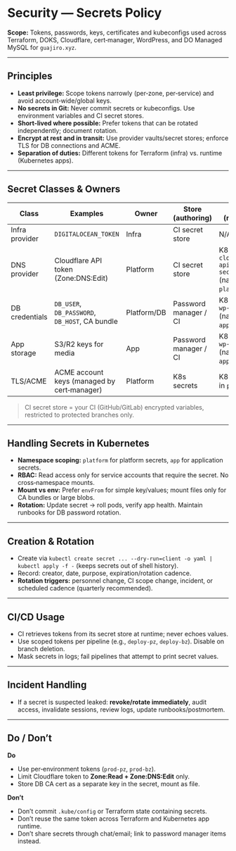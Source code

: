 # Security — Secrets Policy

**Scope:** Tokens, passwords, keys, certificates and kubeconfigs used across Terraform, DOKS, Cloudflare, cert‑manager, WordPress, and DO Managed MySQL for `guajiro.xyz`.

---

## Principles
- **Least privilege:** Scope tokens narrowly (per‑zone, per‑service) and avoid account‑wide/global keys.
- **No secrets in Git:** Never commit secrets or kubeconfigs. Use environment variables and CI secret stores.
- **Short‑lived where possible:** Prefer tokens that can be rotated independently; document rotation.
- **Encrypt at rest and in transit:** Use provider vaults/secret stores; enforce TLS for DB connections and ACME.
- **Separation of duties:** Different tokens for Terraform (infra) vs. runtime (Kubernetes apps).

---

## Secret Classes & Owners
| Class | Examples | Owner | Store (authoring) | Store (runtime) |
|---|---|---|---|---|
| Infra provider | `DIGITALOCEAN_TOKEN` | Infra | CI secret store | N/A |
| DNS provider | Cloudflare API token (Zone:DNS:Edit) | Platform | CI secret store | K8s secret `cloudflare-api-token-secret` (namespace `platform`) |
| DB credentials | `DB_USER`, `DB_PASSWORD`, `DB_HOST`, CA bundle | Platform/DB | Password manager / CI | K8s secret `wp-db` (namespace `app`) |
| App storage | S3/R2 keys for media | App | Password manager / CI | K8s secret `wp-s3` (namespace `app`) |
| TLS/ACME | ACME account keys (managed by cert‑manager) | Platform | K8s secrets | K8s secrets in `platform` |

> CI secret store = your CI (GitHub/GitLab) encrypted variables, restricted to protected branches only.

---

## Handling Secrets in Kubernetes
- **Namespace scoping:** `platform` for platform secrets, `app` for application secrets.
- **RBAC:** Read access only for service accounts that require the secret. No cross‑namespace mounts.
- **Mount vs env:** Prefer `envFrom` for simple key/values; mount files only for CA bundles or large blobs.
- **Rotation:** Update secret → roll pods, verify app health. Maintain runbooks for DB password rotation.

---

## Creation & Rotation
- Create via `kubectl create secret ... --dry-run=client -o yaml | kubectl apply -f -` (keeps secrets out of shell history).
- Record: creator, date, purpose, expiration/rotation cadence.
- **Rotation triggers:** personnel change, CI scope change, incident, or scheduled cadence (quarterly recommended).

---

## CI/CD Usage
- CI retrieves tokens from its secret store at runtime; never echoes values.
- Use scoped tokens per pipeline (e.g., `deploy-pz`, `deploy-bz`). Disable on branch deletion.
- Mask secrets in logs; fail pipelines that attempt to print secret values.

---

## Incident Handling
- If a secret is suspected leaked: **revoke/rotate immediately**, audit access, invalidate sessions, review logs, update runbooks/postmortem.

---

## Do / Don’t
**Do**
- Use per‑environment tokens (`prod-pz`, `prod-bz`).
- Limit Cloudflare token to **Zone:Read + Zone:DNS:Edit** only.
- Store DB CA cert as a separate key in the secret, mount as file.

**Don’t**
- Don’t commit `.kube/config` or Terraform state containing secrets.
- Don’t reuse the same token across Terraform and Kubernetes app runtime.
- Don’t share secrets through chat/email; link to password manager items instead.
